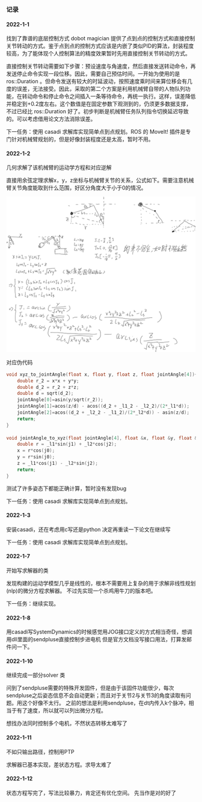### 记录

#### 2022-1-1
找到了靠谱的底层控制方式
dobot magician 提供了点到点的控制方式和直接控制关节转动的方式。鉴于点到点的控制方式应该是内嵌了类似PID的算法，封装程度较高，为了能体现个人控制算法的精度效果暂时先用直接控制关节转动的方式。

直接控制关节转动需要如下步骤：预设速度与角速度，然后直接发送转动命令，再发送停止命令实现一段位移。因此，需要自己预估时间。一开始为使用的是 ros::Duration 。但命令发送有较大的时延波动，按照速度乘时间来算位移会有几度的误差，无法接受。因此，采取的第二个方案是利用机械臂自带的人物队列功能，在转动命令和停止命令之间插入一条等待命令，再统一执行。这样，误差降低并稳定到+0.2度左右。这个数值是在固定参数下观测到的，仍须更多数据支撑，不过已经比 ros::Duration 好了。初步判断是机械臂任务队列指令切换延迟导致的。可以考虑借用论文方法消除误差。

下一任务：使用 casadi 求解库实现简单点到点规划。ROS 的 MoveIt! 插件是专门针对机械臂规划的，但是好像封装程度还是太高，暂时不用。


#### 2022-1-2
几何求解了该机械臂的运动学方程和对应逆解

直接用余弦定理求解x，y，z坐标与机械臂关节的关系，公式如下。需要注意机械臂关节角度能取到什么范围，好区分角度大于小于0的情况。

<img src="assets/arm_physics.png" alt="arm_physics" style="zoom:50%;" />

对应伪代码
```c++
void xyz_to_jointAngle(float x, float y, float z, float jointAngle[4]){
    double r_2 = x*x + y*y;
    double d_2 = r_2 + z*z;
    double d = sqrt(d_2);
    jointAngle[0]=asin(y/sqrt(r_2));
    jointAngle[1]=acos(z/d) - acos((d_2 + _l1_2 - _l2_2)/(2*_l1*d));
    jointAngle[2]=acos((d_2 + _l2_2 - _l1_2)/(2*_l2*d)) - asin(z/d);
    return;
}

void jointAngle_to_xyz(float jointAngle[4], float &x, float &y, float &z){
    double r = _l1*sin(j1) + _l2*cos(j2);
    x = r*cos(j0);
    y = r*sin(j0);
    z = _l1*cos(j1) - _l2*sin(j2);
    return;
}
```
测试了许多姿态下都能正确计算，暂时没有发现bug

下一任务：使用 casadi 求解库实现简单点到点规划。

#### 2022-1-3
安装casadi，还在考虑用c写还是python
决定再重读一下论文在继续写

下一任务：使用 casadi 求解库实现简单点到点规划。

#### 2022-1-7
开始写求解器的类

发现构建的运动学模型几乎是线性的，根本不需要用上复杂的用于求解非线性规划(nlp)的微分方程求解器。
不过先实现一个杀鸡用牛刀的版本吧。

下一任务：继续实现。


#### 2022-1-8
用casadi写SystemDynamics的时候感觉用JOG接口定义的方式相当奇怪，想调用dll里面的sendpluse直接控制步进电机
但是官方文档没写接口用法，打算发邮件问一下。


#### 2022-1-10
继续完成一部分solver 类

问到了sendpluse需要的特殊开发固件，但是由于该固件功能很少，每次sendpluse之后姿态信息不会自动更新；而且对于关节2与关节3的角度读取有问题。用这个好像不太行。
之前的想法是利用sendpluse，在dt内传入k个脉冲，相当于有了速度，所以就可以列出微分方程。


想找办法同时控制多个电机，不然状态转移太难写了

#### 2022-1-11

不如只输出路径，控制用PTP

求解器已基本实现，差状态方程。求导太难了

#### 2022-1-12
状态方程写完了，写法比较暴力，肯定还有优化空间。
先当作是对的好了